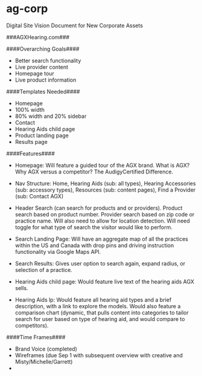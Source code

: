 # ag-corp
Digital Site Vision Document for New Corporate Assets


###AGXHearing.com###

####Overarching Goals####
+ Better search functionality
+ Live provider content
+ Homepage tour
+ Live product information


####Templates Needed####
+ Homepage
+ 100% width
+ 80% width and 20% sidebar
+ Contact
+ Hearing Aids child page
+ Product landing page
+ Results page

####Features####
+ Homepage: Will feature a guided tour of the AGX brand. What is AGX? Why AGX versus a competitor? The AudigyCertified Difference.

+ Nav Structure: Home, Hearing Aids (sub: all types), Hearing Accessories (sub: accessory types), Resources (sub: content pages), Find a Provider (sub: Contact AGX)

+ Header Search (can search for products and or providers). Product search based on product number. Provider search based on zip code or practice name. Will also need to allow for location detection. Will need toggle for what type of search the visitor would like to perform.

+ Search Landing Page: Will have an aggregate map of all the practices within the US and Canada with drop pins and driving instruction functionality via Google Maps API.

+ Search Results: Gives user option to search again, expand radius, or selection of a practice.

+ Hearing Aids child page: Would feature live text of the hearing aids AGX sells.

+ Hearing Aids lp: Would feature all hearing aid types and a brief description, with a link to explore the models. Would also feature a comparison chart (dynamic, that pulls content into categories to tailor search for user based on type of hearing aid, and would compare to competitors).

####Time Frames####
+ Brand Voice (completed)
+ Wireframes (due Sep 1 with subsequent overview with creative and Misty/Michelle/Garrett)
+ 

